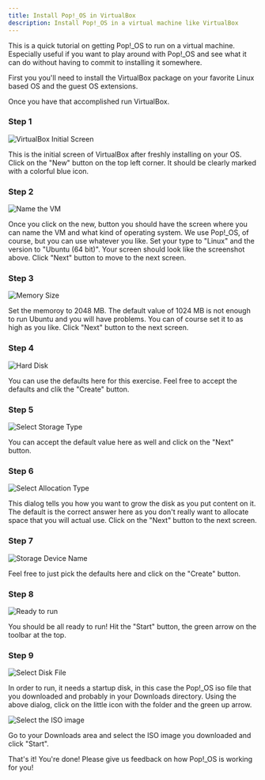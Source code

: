 ```yaml
---
title: Install Pop!_OS in VirtualBox
description: Install Pop!_OS in a virtual machine like VirtualBox
---
```


This is a quick tutorial on getting Pop!_OS to run on a virtual
machine.  Especially useful if you want to play around with Pop!_OS and see what it
can do without having to commit to installing it somewhere.

First you you'll need to install the VirtualBox package on your favorite Linux based
OS and the guest OS extensions.

Once you have that accomplished run VirtualBox.

### Step 1
![VirtualBox Initial Screen](/images/install-in-a-vm/Virtualbox-initial.png)

This is the initial screen of VirtualBox after freshly installing on your OS.  Click on the "New" button on the top left corner.  It should be clearly marked with a colorful blue icon.

### Step 2
![Name the VM](/images/install-in-a-vm/Create_VM_name.png)

Once you click on the new, button you should have the screen where you can name the VM and what kind of operating system.  We use Pop!_OS, of course, but you can use whatever you like.  Set your type to "Linux" and the version to "Ubuntu (64 bit)".  Your screen should look like the screenshot above.  Click "Next" button to move to the next screen.

### Step 3
![Memory Size](/images/install-in-a-vm/set_memory.png)

Set the memoroy to 2048 MB.  The default value of 1024 MB is not enough to run Ubuntu and you will have problems.  You can of course set it to as high as you like.  Click "Next" button to the next screen.

### Step 4
![Hard Disk](/images/install-in-a-vm/create_hard_disk.png)

You can use the defaults here for this exercise.  Feel free to accept the defaults and clik the "Create" button.

### Step 5
![Select Storage Type](/images/install-in-a-vm/select_virtdisk_type.png)

You can accept the default value here as well and click on the "Next" button.

### Step 6
![Select Allocation Type](/images/install-in-a-vm/storage_allocation_type.png)

This dialog tells you how you want to grow the disk as you put content on it.  The default is the correct answer here as you don't really want to allocate space that you will actual use.  Click on the "Next" button to the next screen.

### Step 7

![Storage Device Name](/images/install-in-a-vm/disk_storage_size.png)

Feel free to just pick the defaults here and click on the "Create" button.

### Step 8

![Ready to run](/images/install-in-a-vm/Ready_to_run.png)

You should be all ready to run!  Hit the "Start" button, the green arrow on the toolbar at the top.

### Step 9

![Select Disk File](/images/install-in-a-vm/select_startup_disk.png)

In order to run, it needs a startup disk, in this case the Pop!_OS iso file that you downloaded and probably in your Downloads directory.  Using the above dialog, click on the little icon with the folder and the green up arrow.

![Select the ISO image](/images/install-in-a-vm/select_disk_file_dialog.png)

Go to your Downloads area and select the ISO image you downloaded and click "Start".

That's it!  You're done!  Please give us feedback on how Pop!_OS is working for you!


